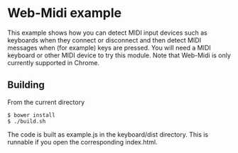 Web-Midi example
================

This example shows how you can detect MIDI input devices such as keyboards when they
connect or disconnect and then detect MIDI messages when (for example) keys are pressed.
You will need a MIDI keyboard or other MIDI device to try this module.
Note that Web-Midi is only currently supported in Chrome.

Building
--------

From the current directory

    $ bower install
    $ ./build.sh

The code is built as example.js in the keyboard/dist directory. This is runnable if you open the corresponding index.html.
